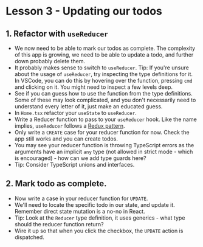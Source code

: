 # Lesson 3 - Updating our todos

## 1. Refactor with `useReducer`

- We now need to be able to mark our todos as complete. The complexity of this app is growing, we need to be able to update a todo, and further down probably delete them.
- It probably makes sense to switch to `useReducer`. Tip: If you're unsure about the usage of `useReducer`, try inspecting the type definitions for it. In VSCode, you can do this by hovering over the function, pressing `cmd` and clicking on it. You might need to inspect a few levels deep.
- See if you can guess how to use the function from the type definitions. Some of these may look complicated, and you don't necessarily need to understand every letter of it, just make an educated guess.
- In `Home.tsx` refactor your `useState` to `useReducer`.
- Write a Reducer function to pass to your `useReducer` hook. Like the name implies, `useReducer` follows a [Redux pattern](https://www.dotnetcurry.com/reactjs/1356/redux-pattern-tutorial).
- Only write a `CREATE` case for your reducer function for now. Check the app still works and you can create todos.
- You may see your reducer function is throwing TypeScript errors as the arguments have an implicit `any` type (not allowed in strict mode - which is encouraged) - how can we add type guards here?
- Tip: Consider TypeScript unions and interfaces.

## 2. Mark todo as complete.

- Now write a case in your reducer function for `UPDATE`.
- We'll need to locate the specific todo in our state, and update it. Remember direct state mutation is a no-no in React.
- Tip: Look at the `Reducer` type definition, it uses generics - what type should the reducer function return?
- Wire it up so that when you click the checkbox, the `UPDATE` action is dispatched.
